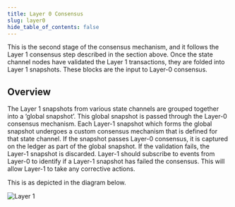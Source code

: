 ```yaml
---
title: Layer 0 Consensus
slug: layer0
hide_table_of_contents: false
---
```


This is the second stage of the consensus mechanism, and it follows the Layer 1 consensus step described in the section above. Once the state channel nodes have validated the Layer 1 transactions, they are folded into Layer 1 snapshots. These blocks are the input to Layer-0 consensus.

## Overview

The Layer 1 snapshots from various state channels are grouped together into a ‘global snapshot’. This global snapshot is passed through the Layer-0 consensus mechanism. Each Layer-1 snapshot which forms the global snapshot undergoes a custom consensus mechanism that is defined for that state channel. If the snapshot passes Layer-0 consensus, it is captured on the ledger as part of the global snapshot. If the validation fails, the Layer-1 snapshot is discarded.
Layer-1 should subscribe to events from Layer-0 to identify if a Layer-1 snapshot has failed the consensus. This will allow Layer-1 to take any corrective actions.

This is as depicted in the diagram below.

![Layer 1](/img/statechannels/consensus_layer0.png)